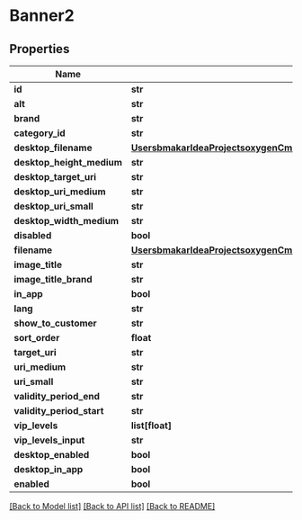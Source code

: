 # Banner2

## Properties
Name | Type | Description | Notes
------------ | ------------- | ------------- | -------------
**id** | **str** |  | [optional] 
**alt** | **str** |  | [optional] 
**brand** | **str** |  | [optional] 
**category_id** | **str** |  | [optional] 
**desktop_filename** | [**UsersbmakarIdeaProjectsoxygenCmsApisrcmainresourcesstaticprivatecomponentsfilenameYamlFilename**](UsersbmakarIdeaProjectsoxygenCmsApisrcmainresourcesstaticprivatecomponentsfilenameYamlFilename.md) |  | [optional] 
**desktop_height_medium** | **str** |  | [optional] 
**desktop_target_uri** | **str** |  | [optional] 
**desktop_uri_medium** | **str** |  | [optional] 
**desktop_uri_small** | **str** |  | [optional] 
**desktop_width_medium** | **str** |  | [optional] 
**disabled** | **bool** |  | [optional] 
**filename** | [**UsersbmakarIdeaProjectsoxygenCmsApisrcmainresourcesstaticprivatecomponentsfilenameYamlFilename**](UsersbmakarIdeaProjectsoxygenCmsApisrcmainresourcesstaticprivatecomponentsfilenameYamlFilename.md) |  | [optional] 
**image_title** | **str** |  | [optional] 
**image_title_brand** | **str** |  | [optional] 
**in_app** | **bool** |  | [optional] 
**lang** | **str** |  | [optional] 
**show_to_customer** | **str** |  | [optional] 
**sort_order** | **float** |  | [optional] 
**target_uri** | **str** |  | [optional] 
**uri_medium** | **str** |  | [optional] 
**uri_small** | **str** |  | [optional] 
**validity_period_end** | **str** |  | [optional] 
**validity_period_start** | **str** |  | [optional] 
**vip_levels** | **list[float]** |  | [optional] 
**vip_levels_input** | **str** |  | [optional] 
**desktop_enabled** | **bool** |  | [optional] 
**desktop_in_app** | **bool** |  | [optional] 
**enabled** | **bool** |  | [optional] 

[[Back to Model list]](../README.md#documentation-for-models) [[Back to API list]](../README.md#documentation-for-api-endpoints) [[Back to README]](../README.md)

